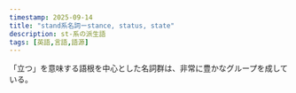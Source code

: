 ```yaml
---
timestamp: 2025-09-14
title: "stand系名詞ーstance, status, state"
description: st-系の派生語
tags: [英語,言語,語源]
---
```

「立つ」を意味する語根を中心とした名詞群は、非常に豊かなグループを成している。
